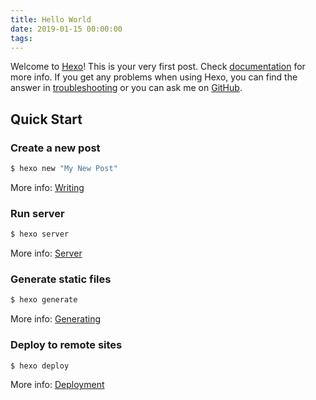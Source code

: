 ```yaml
---
title: Hello World
date: 2019-01-15 00:00:00
tags: 
---
```

Welcome to [Hexo](https://hexo.io/)! This is your very first post. Check [documentation](https://hexo.io/docs/) for more info. If you get any problems when using Hexo, you can find the answer in [troubleshooting](https://hexo.io/docs/troubleshooting.html) or you can ask me on [GitHub](https://github.com/hexojs/hexo/issues).

## Quick Start

### Create a new post
```bash
$ hexo new "My New Post"
```

More info: [Writing](https://hexo.io/docs/writing.html)

### Run server
```bash
$ hexo server
```

More info: [Server](https://hexo.io/docs/server.html)

### Generate static files
```bash
$ hexo generate    
```

More info: [Generating](https://hexo.io/docs/generating.html)

### Deploy to remote sites
```bash
$ hexo deploy    
```

More info: [Deployment](https://hexo.io/docs/deployment.html)